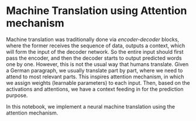 # Machine Translation using Attention mechanism

Machine translation was traditionally done via *encoder-decoder* blocks, where the former receives the sequence of data, outputs a context, which will form the input of the decoder network. So the entire input should first pass the encoder, and then the decoder starts to output predicted words one by one. However, this is not the usual way that humans translate. Given a German paragraph, we usually translate part by part, where we need to attend to most relevant parts. This inspires attention mechanism, in which we assign weights (learnable parameters) to each input. Then, based on the activations and attentions, we have a context feeding in for the prediction purpose.

In this notebook, we implement a neural machine translation using the attention mechanism.
